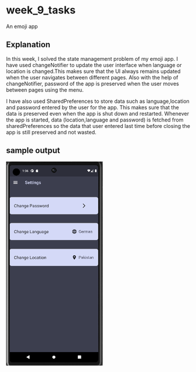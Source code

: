 # week_9_tasks

An emoji app

## Explanation

In this week, I solved the state management problem of my emoji app.
I have used changeNotifier to update the user interface when language
or location is changed.This makes sure that the UI always remains updated
when the user navigates between different pages. Also with the help of
changeNotifier, password of the app is preserved when the user moves between
pages using the menu.

I have also used SharedPreferences to store data such as language,location and
password entered by the user for the app. This makes sure that the data is
preserved even when the app is shut down and restarted. Whenever the app is 
started, data (location,language and password) is fetched from sharedPreferences
so the data that user entered last time before closing the app is still
preserved and not wasted.
 
## sample output

![img.png](img.png)